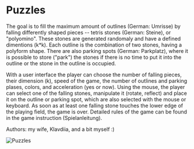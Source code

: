 # Puzzles

The goal is to fill the maximum amount of outlines (German: Umrisse) by falling differently shaped pieces -- tetris stones (German: Steine), or "polyomino". These stones are generated randomaly and have a defined dimentions (k\*k). Each outline is the combination of two stones, having a polyform shape. There are also parking spots (German: Parkplatz), where it is possible to store ("park") the stones if there is no time to put it into the outline or the stone in the outline is occupied. 

With a user interface the player can choose the number of falling pieces, their dimension (k), speed of the game, the number of outlines and parking plases, colors, and acceleration (yes or now). Using the mouse, the player can select one of the falling stones, manipulate it (rotate, reflect) and place it on the outline or parking spot, which are also selected with the mouse or keyboard. As soon as at least one falling stone touches the lower edge of the playing field, the game is over. Detailed rules of the game can be found in the game instruction (Spielanleitung).

Authors: my wife, Klavdiia, and a bit myself :)

![Puzzles](https://user-images.githubusercontent.com/81705695/126205660-6ce0b041-8eea-4ff2-ad44-b34c55b867f0.png)

